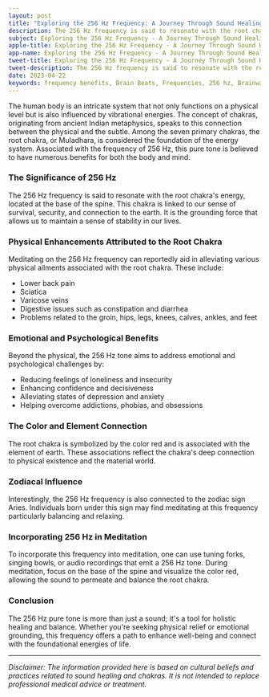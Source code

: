 ```yaml
---
layout: post
title: "Exploring the 256 Hz Frequency: A Journey Through Sound Healing and the Root Chakra"
description: The 256 Hz frequency is said to resonate with the root chakra's energy, located at the base of the spine. 
subject: Exploring the 256 Hz Frequency - A Journey Through Sound Healing and the Root Chakra
apple-title: Exploring the 256 Hz Frequency - A Journey Through Sound Healing and the Root Chakra
app-name: Exploring the 256 Hz Frequency - A Journey Through Sound Healing and the Root Chakra
tweet-title: Exploring the 256 Hz Frequency - A Journey Through Sound Healing and the Root Chakra
tweet-description: The 256 Hz frequency is said to resonate with the root chakra's energy, located at the base of the spine.
date: 2023-04-22
keywords: frequency benefits, Brain Beats, Frequencies, 256 hz, Brainwave entrainment, sound therapy, root chakra, muladhara chakra, healing, pure tones
---
```



The human body is an intricate system that not only functions on a physical level but is also influenced by vibrational energies. The concept of chakras, originating from ancient Indian metaphysics, speaks to this connection between the physical and the subtle. Among the seven primary chakras, the root chakra, or Muladhara, is considered the foundation of the energy system. Associated with the frequency of 256 Hz, this pure tone is believed to have numerous benefits for both the body and mind.

### **The Significance of 256 Hz**

The 256 Hz frequency is said to resonate with the root chakra's energy, located at the base of the spine. This chakra is linked to our sense of survival, security, and connection to the earth. It is the grounding force that allows us to maintain a sense of stability in our lives.

### **Physical Enhancements Attributed to the Root Chakra**

Meditating on the 256 Hz frequency can reportedly aid in alleviating various physical ailments associated with the root chakra. These include:

- Lower back pain
- Sciatica
- Varicose veins
- Digestive issues such as constipation and diarrhea
- Problems related to the groin, hips, legs, knees, calves, ankles, and feet

### **Emotional and Psychological Benefits**

Beyond the physical, the 256 Hz tone aims to address emotional and psychological challenges by:

- Reducing feelings of loneliness and insecurity
- Enhancing confidence and decisiveness
- Alleviating states of depression and anxiety
- Helping overcome addictions, phobias, and obsessions

### **The Color and Element Connection**

The root chakra is symbolized by the color red and is associated with the element of earth. These associations reflect the chakra's deep connection to physical existence and the material world.

### **Zodiacal Influence**

Interestingly, the 256 Hz frequency is also connected to the zodiac sign Aries. Individuals born under this sign may find meditating at this frequency particularly balancing and relaxing.

### **Incorporating 256 Hz in Meditation**

To incorporate this frequency into meditation, one can use tuning forks, singing bowls, or audio recordings that emit a 256 Hz tone. During meditation, focus on the base of the spine and visualize the color red, allowing the sound to permeate and balance the root chakra.

### **Conclusion**

The 256 Hz pure tone is more than just a sound; it's a tool for holistic healing and balance. Whether you're seeking physical relief or emotional grounding, this frequency offers a path to enhance well-being and connect with the foundational energies of life.

---

*Disclaimer: The information provided here is based on cultural beliefs and practices related to sound healing and chakras. It is not intended to replace professional medical advice or treatment.*